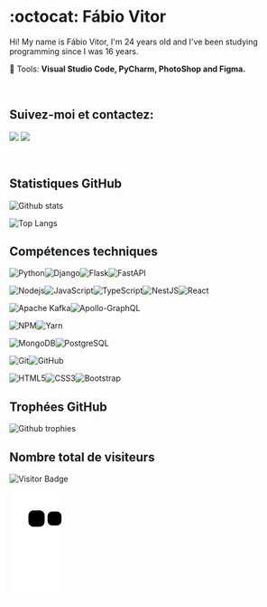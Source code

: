 # :octocat: Fábio Vitor

<p align="left"> 
  
  Hi! My name is Fábio Vitor, I'm 24 years old and I've been studying programming since I was 16 years.
</p>

<p align="left">
  💼 Tools: <strong>Visual Studio Code, PyCharm, PhotoShop and Figma.</strong>
</p>

<br>

## Suivez-moi et contactez:

<p align="left">

  <a href="mailto:fabvitor2010@gmail.com?subject=Contato através do Github" alt="Gmail">
  <img src="https://img.shields.io/badge/-Gmail-black?style=flat-square&labelColor=FF0000&logo=gmail&logoColor=white&link=LINK-DO-SEU-EMAIL" /></a>

  <a href="https://www.linkedin.com/in/fvitor7/" alt="Linkedin">
  <img src="https://img.shields.io/badge/-Linkedin-black?style=flat-square&logo=Linkedin&logoColor=white&link=LINK-DO-SEU-LINKEDIN" /></a>

</p>  

<br>

## Statistiques GitHub

![Github stats](https://github-readme-stats-git-master-fvitor7.vercel.app/api?username=FVitor7&hide=issues&theme=gruvbox&show_icons=true&hide_border=false&count_private=true&include_all_commits=true&include_all_prs=true&line_height=29.0)

![Top Langs](https://github-readme-stats.vercel.app/api/top-langs/?username=FVitor7&layout=compact&theme=gruvbox&langs_count=8)

## Compétences techniques

![Python](https://img.shields.io/badge/-Python-black?style=flat-square&logo=python)![Django](https://img.shields.io/badge/-Django-black?style=flat-square&logo=django)![Flask](https://img.shields.io/badge/-Flask-black?style=flat-square&logo=flask)![FastAPI](https://img.shields.io/badge/FastAPI-black?style=flat-square&logo=fastapi)

![Nodejs](https://img.shields.io/badge/NodeJs-black.svg?logo=node.js&logoColor=white)![JavaScript](https://img.shields.io/badge/-JavaScript-black?style=flat-square&logo=javascript)![TypeScript](https://img.shields.io/badge/-TypeScript-black?style=flat-square&logo=typescript)![NestJS](https://img.shields.io/badge/-Nestjs-black?style=flat-square&logo=nestjs)![React](https://img.shields.io/badge/-React-black?style=flat-square&logo=react)

![Apache Kafka](https://img.shields.io/badge/Apache%20Kafka-black?style=flat-square&logo=apachekafka)![Apollo-GraphQL](https://img.shields.io/badge/-ApolloGraphQL-black?style=flat-square&logo=apollo-graphql)

![NPM](https://img.shields.io/badge/NPM-black.svg?logo=npm)![Yarn](https://img.shields.io/badge/Yarn-black.svg?logo=yarn&logoColor=white)

![MongoDB](https://img.shields.io/badge/-MongoDB-black?style=flat-square&logo=mongodb)![PostgreSQL](https://img.shields.io/badge/-PostgresSQL-black?style=flat-square&logo=PostgreSQL)

<!--![MySQL](https://img.shields.io/badge/-MySQL-black?style=flat-square&logo=MySQL)-->

![Git](https://img.shields.io/badge/-Git-black?style=flat-square&logo=git)![GitHub](https://img.shields.io/badge/-GitHub-black?style=flat-square&logo=github)

![HTML5](https://img.shields.io/badge/-HTML5-black?style=flat-square&logo=html5&logoColor=white)![CSS3](https://img.shields.io/badge/-CSS3-black?style=flat-square&logo=css3)![Bootstrap](https://img.shields.io/badge/-Bootstrap-black?style=flat-square&logo=bootstrap)

## Trophées GitHub

![Github trophies](https://github-profile-trophy.vercel.app/?username=fvitor7&theme=dracula)

## Nombre total de visiteurs

![Visitor Badge](https://visitor-badge.laobi.icu/badge?page_id=fvitor7.fvitor7)

![Snake animation](https://github.com/FVitor7/FVitor7/blob/output/github-contribution-grid-snake.svg)
